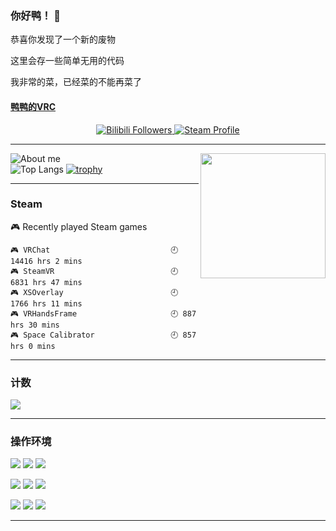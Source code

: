 ### 你好鸭！ 👋
恭喜你发现了一个新的废物

这里会存一些简单无用的代码

我非常的菜，已经菜的不能再菜了

#### <a href="https://vrchat.com/home/user/usr_1e117071-e4e4-4dfd-83ac-ca98cb334ea0" target="_blank">鸭鸭的VRC</a>

<p align="center">
  <a target="_blank" href="https://space.bilibili.com/388731488/">
    <img src="https://img.shields.io/badge/dynamic/json?style=flat-square&logo=bilibili&label=Bilibili&query=$.data.follower&url=https://api.bilibili.com/x/relation/stat?vmid=388731488" alt="Bilibili Followers">
  </a>
  <a target="_blank" href="https://steamcommunity.com/id/mmyo456">
    <img src="https://img.shields.io/badge/Steam-232361?logo=Steam&style=flat-square" alt="Steam Profile">
  </a>
</p>

---

<img align='right' src='https://cdn.jsdelivr.net/gh/mmyo456/mmyo456@main/DLC6.gif' width='200px'>
    
![About me](https://github-readme-stats.vercel.app/api?username=mmyo456&show_icons=true&theme=ambient_gradient&locale=cn)<br> 
![Top Langs](https://github-readme-stats.vercel.app/api/top-langs/?username=mmyo456&show_icons=true&theme=ambient_gradient&locale=cn)
[![trophy](https://github-profile-trophy.vercel.app/?username=mmyo456)](https://github.com/ryo-ma/github-profile-trophy)

---

### Steam

<!-- steam-box start -->
🎮 Recently played Steam games
```text
🎮 VRChat                           🕘 14416 hrs 2 mins
🎮 SteamVR                          🕘 6831 hrs 47 mins
🎮 XSOverlay                        🕘 1766 hrs 11 mins
🎮 VRHandsFrame                     🕘 887 hrs 30 mins
🎮 Space Calibrator                 🕘 857 hrs 0 mins
```
<!-- Powered by https://github.com/YouEclipse/steam-box . -->
<!-- steam-box end -->

 ---
 
### 计数

[![](https://count.getloli.com/@mmyo456?name=mmyo456&theme=moebooru&padding=7&offset=1&align=top&scale=1.4&pixelated=1&darkmode=auto)](http://count.getloli.com/)

---

### 操作环境
[![](https://img.shields.io/badge/Windows-10-33AADD?style=flat-square&logo=windows&logoColor=6cf)](https://www.microsoft.com/windows/get-windows-10)
[![](https://img.shields.io/badge/Windows-11-33AADD?style=flat-square&logo=microsoft&logoColor=6cf)](https://www.microsoft.com/windows/get-windows-11)
[![](https://img.shields.io/badge/IDE-Visual%20Studio%20Code-33AADD?style=flat-square&logo=visual-studio-code&logoColor=6cf)](https://code.visualstudio.com/)

[![](https://img.shields.io/badge/iPhone%2015%20Pro%20-Max-black?style=flat-square&logo=apple&logoColor=golden)](https://apple.com/)
[![](https://img.shields.io/badge/iPad%20mini%206-black?style=flat-square&logo=apple&logoColor=golden)](https://apple.com/)
[![](https://img.shields.io/badge/-26%20.1Bata4-167C80?style=flat-square&logo=ios)](https://beta.apple.com/)

[![](https://img.shields.io/badge/CMF%20Phone-1-black?style=flat-square&logo=android&logoColor=golden)](https://cmf.tech/)
[![](https://img.shields.io/badge/OS-Android15-green?style=flat-square&logo=android)](https://www.android.com/)
[![](https://img.shields.io/badge/NothingOS-3.2-167C80?style=flat-square&logoColor=white)](https://nothing.tech)

---
